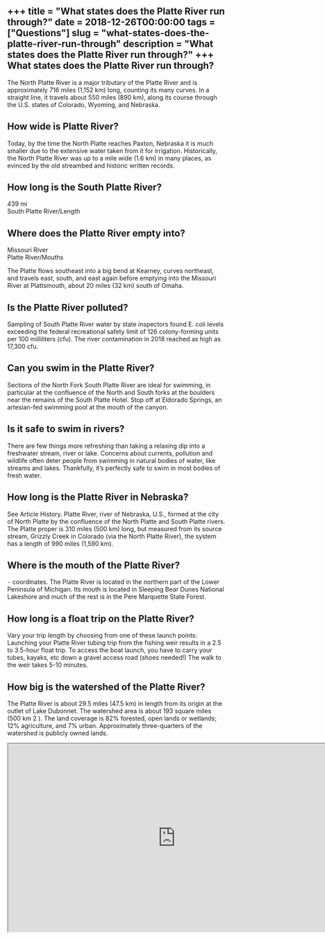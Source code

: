 +++
title = "What states does the Platte River run through?"
date = 2018-12-26T00:00:00
tags = ["Questions"]
slug = "what-states-does-the-platte-river-run-through"
description = "What states does the Platte River run through?"
+++
What states does the Platte River run through?
----------------------------------------------

The North Platte River is a major tributary of the Platte River and is approximately 716 miles (1,152 km) long, counting its many curves. In a straight line, it travels about 550 miles (890 km), along its course through the U.S. states of Colorado, Wyoming, and Nebraska.

How wide is Platte River?
-------------------------

Today, by the time the North Platte reaches Paxton, Nebraska it is much smaller due to the extensive water taken from it for irrigation. Historically, the North Platte River was up to a mile wide (1.6 km) in many places, as evinced by the old streambed and historic written records.

How long is the South Platte River?
-----------------------------------

439 mi  
South Platte River/Length

Where does the Platte River empty into?
---------------------------------------

Missouri River  
Platte River/Mouths

The Platte flows southeast into a big bend at Kearney, curves northeast, and travels east, south, and east again before emptying into the Missouri River at Plattsmouth, about 20 miles (32 km) south of Omaha.

Is the Platte River polluted?
-----------------------------

Sampling of South Platte River water by state inspectors found E. coli levels exceeding the federal recreational safety limit of 126 colony-forming units per 100 milliliters (cfu). The river contamination in 2018 reached as high as 17,300 cfu.

Can you swim in the Platte River?
---------------------------------

Sections of the North Fork South Platte River are ideal for swimming, in particular at the confluence of the North and South forks at the boulders near the remains of the South Platte Hotel. Stop off at Eldorado Springs, an artesian-fed swimming pool at the mouth of the canyon.

Is it safe to swim in rivers?
-----------------------------

There are few things more refreshing than taking a relaxing dip into a freshwater stream, river or lake. Concerns about currents, pollution and wildlife often deter people from swimming in natural bodies of water, like streams and lakes. Thankfully, it’s perfectly safe to swim in most bodies of fresh water.

How long is the Platte River in Nebraska?
-----------------------------------------

See Article History. Platte River, river of Nebraska, U.S., formed at the city of North Platte by the confluence of the North Platte and South Platte rivers. The Platte proper is 310 miles (500 km) long, but measured from its source stream, Grizzly Creek in Colorado (via the North Platte River), the system has a length of 990 miles (1,590 km).

Where is the mouth of the Platte River?
---------------------------------------

⁃ coordinates. The Platte River is located in the northern part of the Lower Peninsula of Michigan. Its mouth is located in Sleeping Bear Dunes National Lakeshore and much of the rest is in the Pere Marquette State Forest.

How long is a float trip on the Platte River?
---------------------------------------------

Vary your trip length by choosing from one of these launch points: Launching your Platte River tubing trip from the fishing weir results in a 2.5 to 3.5-hour float trip. To access the boat launch, you have to carry your tubes, kayaks, etc down a gravel access road (shoes needed!) The walk to the weir takes 5-10 minutes.

How big is the watershed of the Platte River?
---------------------------------------------

The Platte River is about 29.5 miles (47.5 km) in length from its origin at the outlet of Lake Dubonnet. The watershed area is about 193 square miles (500 km 2 ). The land coverage is 82% forested, open lands or wetlands; 12% agriculture, and 7% urban. Approximately three-quarters of the watershed is publicly owned lands.

<iframe allow="accelerometer; autoplay; clipboard-write; encrypted-media; gyroscope; picture-in-picture" allowfullscreen="" class="__youtube_prefs__  epyt-is-override  no-lazyload" data-no-lazy="1" data-origheight="433" data-origwidth="770" data-skipgform_ajax_framebjll="" height="433" id="_ytid_39014" loading="lazy" src="https://www.youtube.com/embed/7DR-VeWLE_k?enablejsapi=1&autoplay=0&cc_load_policy=0&cc_lang_pref=&iv_load_policy=1&loop=0&modestbranding=0&rel=1&fs=1&playsinline=0&autohide=2&theme=dark&color=red&controls=1&" title="YouTube player" width="770"></iframe>